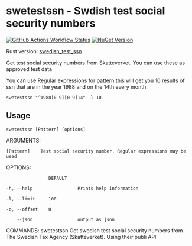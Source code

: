 # swetestssn - Swdish test social security numbers

[![GitHub Actions Workflow Status](https://img.shields.io/github/actions/workflow/status/ferenyl/SwedishTestSsn/dotnet.yaml?branch=main&style=for-the-badge)](https://github.com/ferenyl/SwedishTestSsn/actions/workflows/dotnet.yaml)
[![NuGet Version](https://img.shields.io/nuget/v/SwedishTestSsn?style=for-the-badge)](https://www.nuget.org/packages/SwedishTestSsn/)

Rust version: [swedish_test_ssn](https://github.com/ferenyl/swedish_test_ssn)

Get test social security numbers from Skatteverket.
You can use these as approved test data

You can use Regular expressions for pattern
this will get you 10 results of ssn that are in the year 1988 and on the 14th every month:

```
swetestssn "^1988[0-9][0-9]14" -l 10
```

## Usage

    swetestssn [Pattern] [options]

ARGUMENTS:

    [Pattern]    Test social security number. Regular expressions may be used

OPTIONS:

                    DEFAULT

    -h, --help                 Prints help information

    -l, --limit     100

    -o, --offset    0

        --json                 output as json

COMMANDS:
swetestssn Get swedish test social security numbers from The Swedish Tax Agency (Skatteverket). Using their publi API
